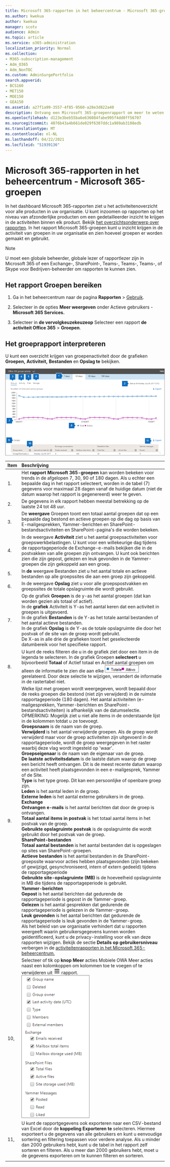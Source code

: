 ```yaml
---
title: Microsoft 365-rapporten in het beheercentrum - Microsoft 365-groepen
ms.author: kwekua
author: kwekua
manager: scotv
audience: Admin
ms.topic: article
ms.service: o365-administration
localization_priority: Normal
ms.collection:
- M365-subscription-management
- Adm_O365
- Adm_NonTOC
ms.custom: AdminSurgePortfolio
search.appverid:
- BCS160
- MET150
- MOE150
- GEA150
ms.assetid: a27f1a99-3557-4f85-9560-a28e3d822a40
description: Ontvang een Microsoft 365-groepenrapport om meer te weten te komen over de groepen en hun activiteiten.
ms.openlocfilehash: d123e3beb55ba6e636084fabe995f4dd0ff56707
ms.sourcegitcommit: 4076b43a4b661de029f6307ddc1a989ab3108edb
ms.translationtype: MT
ms.contentlocale: nl-NL
ms.lasthandoff: 04/22/2021
ms.locfileid: "51939136"
---
```

# <a name="microsoft-365-reports-in-the-admin-center---microsoft-365-groups"></a>Microsoft 365-rapporten in het beheercentrum - Microsoft 365-groepen

In het dashboard  Microsoft 365-rapporten ziet u het activiteitenoverzicht voor alle producten in uw organisatie. U kunt inzoomen op rapporten op het niveau van afzonderlijke producten om een gedetailleerder inzicht te krijgen in de activiteiten binnen elk product. Bekijk [het overzichtsonderwerp over rapporten](activity-reports.md). In het rapport Microsoft 365-groepen kunt u inzicht krijgen in de activiteit van groepen in uw organisatie en zien hoeveel groepen er worden gemaakt en gebruikt.
  
> [!NOTE]
> U moet een globale beheerder, globale lezer of rapportlezer zijn in Microsoft 365 of een Exchange-, SharePoint-, Teams-, Teams-, Teams-, of Skype voor Bedrijven-beheerder om rapporten te kunnen zien.  
  
## <a name="how-to-get-to-the-groups-report"></a>Het rapport Groepen bereiken

1. Ga in het beheercentrum naar de pagina **Rapporten** \> <a href="https://go.microsoft.com/fwlink/p/?linkid=2074756" target="_blank">Gebruik</a>.

2. Selecteer in de opties **Meer weergeven** onder Actieve gebruikers - **Microsoft 365 Services.**
3. Selecteer in **de vervolgkeuzekeuzeop** Selecteer een rapport **de activiteit Office 365** \> **Groepen**.
  
## <a name="interpret-the-groups-report"></a>Het groeprapport interpreteren

U kunt een overzicht krijgen van groepenactiviteit door de grafieken **Groepen,** **Activiteit,** **Bestanden** en **Opslag te** bekijken. 
  
![Microsoft 365-rapporten : activiteiten in groepen](../../media/852027a4-8eab-47d1-b770-2bb874bdc403.png)
  
|Item|Beschrijving|
|:-----|:-----|
|1.  <br/> |Het **rapport Microsoft 365-groepen** kan worden bekeken voor trends in de afgelopen 7, 30, 90 of 180 dagen. Als u echter een bepaalde dag in het rapport selecteert, worden in de tabel (7) gegevens voor maximaal 28 dagen vanaf de huidige datum (niet de datum waarop het rapport is gegenereerd) weer te geven.  <br/> |
|2.  <br/> |De gegevens in elk rapport hebben meestal betrekking op de laatste 24 tot 48 uur.  <br/> |
|3.  <br/> |De **weergave** Groepen toont een totaal aantal groepen dat op een bepaalde dag bestond en actieve groepen op die dag op basis van E-mailgesprekken, Yammer-berichten en SharePoint-bestandsactiviteiten en SharePoint-pagina's die worden bekeken.  <br/> |
|4.  <br/> |In de weergave **Activiteit** ziet u het aantal groepsactiviteiten voor groepswerkbelastingen. U kunt voor een willekeurige dag tijdens de rapportageperiode de Exchange-e-mails bekijken die in de postvakken van alle groepen zijn ontvangen. U kunt ook berichten zien die zijn gepost, gelezen en leuk gevonden in de Yammer-groepen die zijn gekoppeld aan een groep. <br/> |
|5.  <br/> |In **de** weergave Bestanden ziet u het aantal totale en actieve bestanden op alle groepssites die aan een groep zijn gekoppeld.  <br/> |
|6.  <br/> |In de weergave **Opslag** ziet u voor alle groepspostvakken en groepssites de totale opslagruimte die wordt gebruikt.  <br/> |
|7.  <br/> | Op de grafiek **Groepen** is de y-as het aantal groepen (dat kan worden gezien als totaal of actief).  <br/>  In de **grafiek** Activiteit is Y-as het aantal keren dat een activiteit in groepen is uitgevoerd.  <br/>  In de grafiek **Bestanden** is de Y-as het totale aantal bestanden of het aantal actieve bestanden.  <br/>  In de grafiek **Opslag** is de Y-as de totale opslagruimte die door het postvak of de site van de groep wordt gebruikt.  <br/>  De X-as in alle drie de grafieken toont het geselecteerde datumbereik voor het specifieke rapport.  <br/> |
|8.  <br/> |U kunt de reeks filteren die u in de grafiek ziet door een item in de legenda te selecteren. In de grafiek Groepen **selecteert** u bijvoorbeeld **Totaal** of Actief totaal en Actief aantal groepen om alleen de informatie te zien die aan elke  ![ groep is ](../../media/8eebd496-5955-4419-8d53-5f3ba1ad1c88.png) gerelateerd. Door deze selectie te wijzigen, verandert de informatie in de rastertabel niet.  <br/> |
|9.  <br/> | Welke lijst met groepen wordt weergegeven, wordt bepaald door de reeks groepen die bestond (niet zijn verwijderd) in de ruimste rapportageperiode (180 dagen). Het aantal activiteiten (e-mailgesprekken, Yammer-berichten en SharePoint-bestandsactiviteiten) is afhankelijk van de datumselectie.  <br/> OPMERKING: Mogelijk ziet u niet alle items in de onderstaande lijst in de kolommen totdat u ze toevoegt.<br/>**Groepsnaam** is de naam van de groep.  <br/> **Verwijderd** is het aantal verwijderde groepen. Als de groep wordt verwijderd maar voor de groep activiteiten zijn uitgevoerd in de rapportageperiode, wordt de groep weergegeven in het raster waarbij deze vlag wordt ingesteld op 'waar'.  <br/> **Groepseigenaar** is de naam van de eigenaar van de groep.  <br/> **De laatste activiteitsdatum** is de laatste datum waarop de groep een bericht heeft ontvangen. Dit is de meest recente datum waarop een activiteit heeft plaatsgevonden in een e-mailgesprek, Yammer of de Site.  <br/> **Type** is het type groep. Dit kan een persoonlijke of openbare groep zijn.  <br/> **Leden** is het aantal leden in de groep.  <br/> **Externe leden** is het aantal externe gebruikers in de groep.  <br/> **Exchange** <br/> **Ontvangen e-mails** is het aantal berichten dat door de groep is ontvangen.  <br/> **Totaal aantal items in postvak** is het totaal aantal items in het postvak van de groep.  <br/> **Gebruikte opslagruimte postvak** is de opslagruimte die wordt gebruikt door het postvak van de groep.  <br/> **SharePoint-bestanden** <br/> **Totaal aantal bestanden** is het aantal bestanden dat is opgeslagen op sites van SharePoint-groepen.  <br/> **Actieve bestanden** is het aantal bestanden in de SharePoint-groepssite waarvoor acties hebben plaatsgevonden (zijn bekeken of gewijzigd, gesynchroniseerd, intern of extern gedeeld) tijdens de rapportageperiode  <br/> **Gebruikte site-opslagruimte (MB)** is de hoeveelheid opslagruimte in MB die tijdens de rapportageperiode is gebruikt.  <br/> **Yammer-berichten** <br/> **Gepost** is het aantal berichten dat gedurende de rapportageperiode is gepost in de Yammer-groep.  <br/> **Gelezen** is het aantal gesprekken dat gedurende de rapportageperiode is gelezen in de Yammer-groep.  <br/> **Leuk gevonden** is het aantal berichten dat gedurende de rapportageperiode is leuk gevonden in de Yammer-groep.  <br/>  Als het beleid van uw organisatie verhindert dat u rapporten weergeeft waarin gebruikersgegevens kunnen worden geïdentificeerd, kunt u de privacy-instelling voor elk van deze rapporten wijzigen. Bekijk de sectie **Details op gebruikersniveau** verbergen in de [activiteitenrapporten in het Microsoft 365-beheercentrum.](activity-reports.md)  <br/> |
|10,  <br/> |Selecteer of tik op **knop Meer** acties Mobiele OWA Meer acties naast een kolomkoppen om kolommen toe te voegen of te verwijderen uit ![ het ](../../media/80044eef-2368-4c7e-8d31-7155b029e0cf.png) rapport.  <br/> ![Rapport Groepen - kolommen kiezen](../../media/d7fb95d6-2a2e-4144-b80d-581223e48043.png)|
|11,  <br/> |U kunt de rapportgegevens ook exporteren naar een CSV-bestand van Excel door de **koppeling Exporteren te** selecteren. Hiermee exporteert u de gegevens van alle gebruikers en kunt u eenvoudige sortering en filtering toepassen voor verdere analyse. Als u minder dan 2000 gebruikers hebt, kunt u de tabel in het rapport zelf sorteren en filteren. Als u meer dan 2000 gebruikers hebt, moet u de gegevens exporteren om te kunnen filteren en sorteren.  <br/> |
|||


